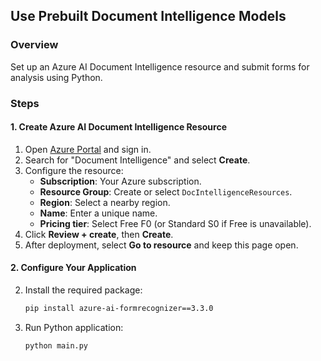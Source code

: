 ## Use Prebuilt Document Intelligence Models

### Overview
Set up an Azure AI Document Intelligence resource and submit forms for analysis using Python.

### Steps

#### 1. Create Azure AI Document Intelligence Resource
1. Open [Azure Portal](https://portal.azure.com) and sign in.
2. Search for "Document Intelligence" and select **Create**.
3. Configure the resource:
   - **Subscription**: Your Azure subscription.
   - **Resource Group**: Create or select `DocIntelligenceResources`.
   - **Region**: Select a nearby region.
   - **Name**: Enter a unique name.
   - **Pricing tier**: Select Free F0 (or Standard S0 if Free is unavailable).
4. Click **Review + create**, then **Create**.
5. After deployment, select **Go to resource** and keep this page open.


#### 2. Configure Your Application
2. Install the required package:
   ```sh
   pip install azure-ai-formrecognizer==3.3.0
   ```
2. Run Python application:
   ```sh
   python main.py
   ```